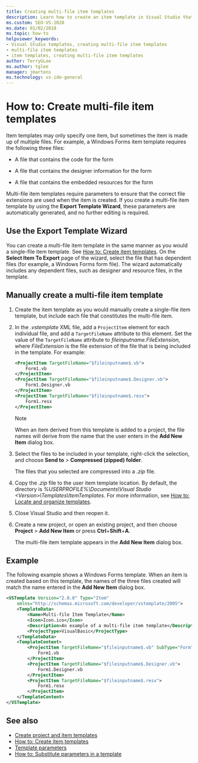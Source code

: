 ```yaml
---
title: Creating multi-file item templates
description: Learn how to create an item template in Visual Studio that is made up of multiple files.
ms.custom: SEO-VS-2020
ms.date: 01/02/2018
ms.topic: how-to
helpviewer_keywords:
- Visual Studio templates, creating multi-file item templates
- multi-file item templates
- item templates, creating multi-file item templates
author: TerryGLee
ms.author: tglee
manager: jmartens
ms.technology: vs-ide-general
---
```

# How to: Create multi-file item templates

Item templates may only specify one item, but sometimes the item is made up of multiple files. For example, a Windows Forms item template requires the following three files:

- A file that contains the code for the form

- A file that contains the designer information for the form

- A file that contains the embedded resources for the form

Multi-file item templates require parameters to ensure that the correct file extensions are used when the item is created. If you create a multi-file item template by using the **Export Template Wizard**, these parameters are automatically generated, and no further editing is required.

## Use the Export Template Wizard

You can create a multi-file item template in the same manner as you would a single-file item template. See [How to: Create item templates](../ide/how-to-create-item-templates.md). On the **Select Item To Export** page of the wizard, select the file that has dependent files (for example, a Windows Forms form file). The wizard automatically includes any dependent files, such as designer and resource files, in the template.

## Manually create a multi-file item template

1. Create the item template as you would manually create a single-file item template, but include each file that constitutes the multi-file item.

1. In the *.vstemplate* XML file, add a `ProjectItem` element for each individual file, and add a `TargetFileName` attribute to this element. Set the value of the `TargetFileName` attribute to *$fileinputname$.FileExtension*, where *FileExtension* is the file extension of the file that is being included in the template. For example:

    ```xml
    <ProjectItem TargetFileName="$fileinputname$.vb">
        Form1.vb
    </ProjectItem>
    <ProjectItem TargetFileName="$fileinputname$.Designer.vb">
        Form1.Designer.vb
    </ProjectItem>
    <ProjectItem TargetFileName="$fileinputname$.resx">
        Form1.resx
    </ProjectItem>
    ```

     > [!NOTE]
     > When an item derived from this template is added to a project, the file names will derive from the name that the user enters in the **Add New Item** dialog box.

1. Select the files to be included in your template, right-click the selection, and choose **Send to** > **Compressed (zipped) folder**.

   The files that you selected are compressed into a *.zip* file.

1. Copy the *.zip* file to the user item template location. By default, the directory is *%USERPROFILE%\Documents\Visual Studio \<Version\>\Templates\ItemTemplates*. For more information, see [How to: Locate and organize templates](../ide/how-to-locate-and-organize-project-and-item-templates.md).

1. Close Visual Studio and then reopen it.

1. Create a new project, or open an existing project, and then choose **Project** > **Add New Item** or press **Ctrl**+**Shift**+**A**.

   The multi-file item template appears in the **Add New Item** dialog box.

## Example

The following example shows a Windows Forms template. When an item is created based on this template, the names of the three files created will match the name entered in the **Add New Item** dialog box.

```xml
<VSTemplate Version="2.0.0" Type="Item"
    xmlns="http://schemas.microsoft.com/developer/vstemplate/2005">
    <TemplateData>
        <Name>Multi-file Item Template</Name>
        <Icon>Icon.ico</Icon>
        <Description>An example of a multi-file item template</Description>
        <ProjectType>VisualBasic</ProjectType>
    </TemplateData>
    <TemplateContent>
        <ProjectItem TargetFileName="$fileinputname$.vb" SubType="Form">
            Form1.vb
        </ProjectItem>
        <ProjectItem TargetFileName="$fileinputname$.Designer.vb">
            Form1.Designer.vb
        </ProjectItem>
        <ProjectItem TargetFileName="$fileinputname$.resx">
            Form1.resx
        </ProjectItem>
    </TemplateContent>
</VSTemplate>
```

## See also

- [Create project and item templates](../ide/creating-project-and-item-templates.md)
- [How to: Create item templates](../ide/how-to-create-item-templates.md)
- [Template parameters](../ide/template-parameters.md)
- [How to: Substitute parameters in a template](../ide/how-to-substitute-parameters-in-a-template.md)
